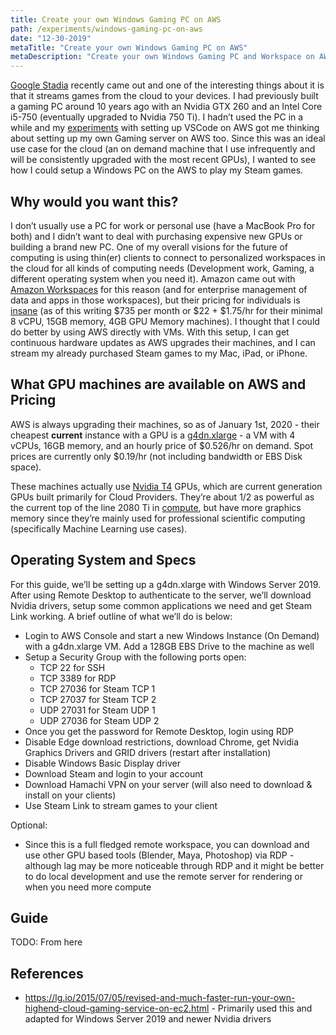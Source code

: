 ```yaml
---
title: Create your own Windows Gaming PC on AWS
path: /experiments/windows-gaming-pc-on-aws
date: "12-30-2019"
metaTitle: "Create your own Windows Gaming PC on AWS"
metaDescription: "Create your own Windows Gaming PC and Workspace on AWS"
---
```


[Google Stadia](https://en.wikipedia.org/wiki/Google_Stadia) recently came out and one of the interesting things about it is that it streams games from the cloud to your devices. I had previously built a gaming PC around 10 years ago with an Nvidia GTX 260 and an Intel Core i5-750 (eventually upgraded to Nvidia 750 Ti). I hadn’t used the PC in a while and my [experiments](https://suyogs.com/experiments/000005-vscode-online) with setting up VSCode on AWS got me thinking about setting up my own Gaming server on AWS too. Since this was an ideal use case for the cloud (an on demand machine that I use infrequently and will be consistently upgraded with the most recent GPUs), I wanted to see how I could setup a Windows PC on the AWS to play my Steam games.

## Why would you want this?

I don’t usually use a PC for work or personal use (have a MacBook Pro for both) and I didn’t want to deal with purchasing expensive new GPUs or building a brand new PC. One of my overall visions for the future of computing is using thin(er) clients to connect to personalized workspaces in the cloud for all kinds of computing needs (Development work, Gaming, a different operating system when you need it). Amazon came out with [Amazon Workspaces](https://aws.amazon.com/workspaces/) for this reason (and for enterprise management of data and apps in those workspaces), but their pricing for individuals is [insane](https://aws.amazon.com/workspaces/pricing/) (as of this writing $735 per month or $22 + $1.75/hr for their minimal 8 vCPU, 15GB memory, 4GB GPU Memory machines). I thought that I could do better by using AWS directly with VMs. With this setup, I can get continuous hardware updates as AWS upgrades their machines, and I can stream my already purchased Steam games to my Mac, iPad, or iPhone.

## What GPU machines are available on AWS and Pricing

AWS is always upgrading their machines, so as of January 1st, 2020 - their cheapest **current** instance with a GPU is a [g4dn.xlarge](https://aws.amazon.com/ec2/instance-types/g4/) - a VM with 4 vCPUs, 16GB memory, and an hourly price of $0.526/hr on demand. Spot prices are currently only $0.19/hr (not including bandwidth or EBS Disk space). 

These machines actually use [Nvidia T4](https://www.nvidia.com/en-us/data-center/tesla-t4/) GPUs, which are current generation GPUs built primarily for Cloud Providers. They’re about 1/2 as powerful as the current top of the line 2080 Ti in [compute](https://www.anandtech.com/show/14663/the-nvidia-geforce-rtx-2080-super-review), but have more graphics memory since they’re mainly used for professional scientific computing (specifically Machine Learning use cases).

## Operating System and Specs

For this guide, we’ll be setting up a g4dn.xlarge with Windows Server 2019. After using Remote Desktop to authenticate to the server, we’ll download Nvidia drivers, setup some common applications we need and get Steam Link working. A brief outline of what we’ll do is below:

- Login to AWS Console and start a new Windows Instance (On Demand) with a g4dn.xlarge VM. Add a 128GB EBS Drive to the machine as well
- Setup a Security Group with the following ports open: 
    - TCP 22 for SSH
    - TCP 3389 for RDP
    - TCP 27036 for Steam TCP 1
    - TCP 27037 for Steam TCP 2
    - UDP 27031 for Steam UDP 1
    - UDP 27036 for Steam UDP 2
- Once you get the password for Remote Desktop, login using RDP
- Disable Edge download restrictions, download Chrome, get Nvidia Graphics Drivers and GRID drivers (restart after installation)
- Disable Windows Basic Display driver
- Download Steam and login to your account
- Download Hamachi VPN on your server (will also need to download & install on your clients)
- Use Steam Link to stream games to your client

Optional:
- Since this is a full fledged remote workspace, you can download and use other GPU based tools (Blender, Maya, Photoshop) via RDP - although lag may be more noticeable through RDP and it might be better to do local development and use the remote server for rendering or when you need more compute

## Guide

TODO: From here

## References

- https://lg.io/2015/07/05/revised-and-much-faster-run-your-own-highend-cloud-gaming-service-on-ec2.html - Primarily used this and adapted for Windows Server 2019 and newer Nvidia drivers
